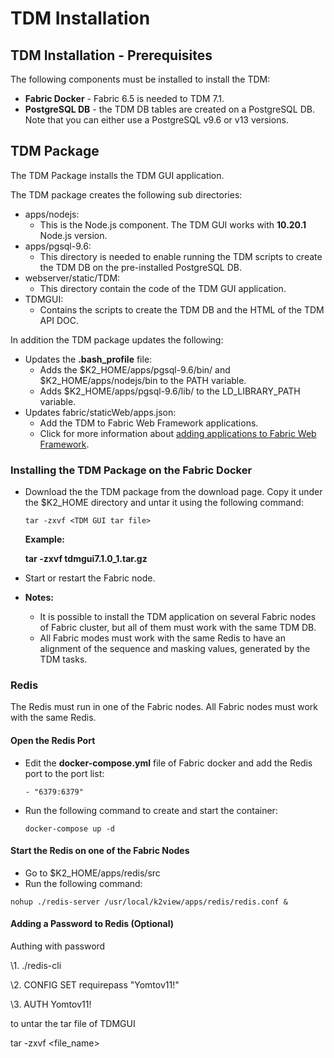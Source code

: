 # TDM Installation

## TDM Installation  -  Prerequisites

The following components must be installed to install the TDM:

- **Fabric Docker** -  Fabric 6.5 is needed to TDM 7.1.
- **PostgreSQL DB** - the TDM DB tables are created on a PostgreSQL DB. Note that you can either use a PostgreSQL v9.6 or v13 versions. 

## TDM Package

The TDM Package installs the TDM GUI application.

The TDM package creates the following sub directories: 

- apps/nodejs:
  - This is the Node.js component. The TDM GUI works with **10.20.1** Node.js version.
- apps/pgsql-9.6:
  - This directory is needed to enable running the TDM scripts to create the TDM DB on the pre-installed PostgreSQL DB.
- webserver/static/TDM:
  - This directory contain the code of the TDM GUI application.
- TDMGUI:
  - Contains the scripts to create the TDM DB and the HTML of the TDM API DOC.

In addition the TDM package updates the following:

- Updates the **.bash_profile** file:
  - Adds the $K2_HOME/apps/pgsql-9.6/bin/ and $K2_HOME/apps/nodejs/bin to the PATH variable.
  - Adds $K2_HOME/apps/pgsql-9.6/lib/ to the LD_LIBRARY_PATH variable.
- Updates fabric/staticWeb/apps.json:
  - Add the TDM to Fabric Web Framework applications.
  - Click for more information about [adding applications to Fabric Web Framework](/articles/30_web_framework/02_preintegrated_apps_overview.md).

### Installing the TDM Package on the Fabric Docker

- Download the the TDM package from the download page. Copy it under the  $K2_HOME directory and untar it using the following command:

  ```
  tar -zxvf <TDM GUI tar file>
  ```

  **Example:**

  **tar -zxvf tdmgui7.1.0_1.tar.gz**

- Start or restart the Fabric node.

- **Notes:**
  - It is possible to install the TDM application on several Fabric nodes of Fabric cluster, but all of them must work with the same TDM DB.
  - All Fabric modes must work with the same Redis to have an alignment of the sequence and masking values, generated by the TDM tasks.

### Redis

The Redis must run in one of the Fabric nodes. All Fabric nodes must work with the same Redis.

#### Open the Redis Port

- Edit the **docker-compose.yml** file of Fabric docker and add the Redis port to the port list:  

  ```
  - "6379:6379"
  ```

  

- Run the following command to create and start the container: 

  ```
  docker-compose up -d
  ```

  

#### Start the Redis on one of the Fabric Nodes

- Go to $K2_HOME/apps/redis/src
- Run the following command:       

```
nohup ./redis-server /usr/local/k2view/apps/redis/redis.conf &
```

#### Adding a Password to Redis (Optional)



Authing with password

\1. ./redis-cli

\2. CONFIG SET requirepass "Yomtov11!"

\3. AUTH Yomtov11!
 
 
 to untar the tar file of TDMGUI

tar -zxvf <file_name>

